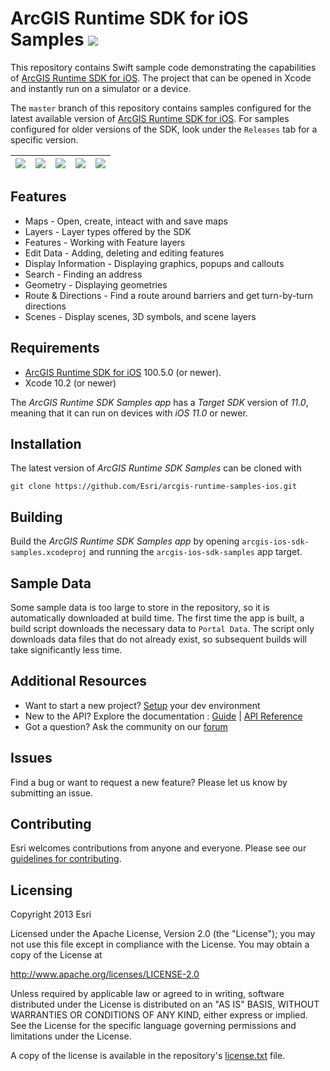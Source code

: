 ArcGIS Runtime SDK for iOS Samples [![](https://user-images.githubusercontent.com/2257493/54144188-6fe0fc00-43e8-11e9-8cf5-229af80f604a.png)](https://itunes.apple.com/us/app/arcgis-runtime-sdk-for-ios/id1180714771)
==========================

This repository contains Swift sample code demonstrating the capabilities of [ArcGIS Runtime SDK for iOS](https://developers.arcgis.com/ios/). The project that can be opened in Xcode and instantly run on a simulator or a device.

The ```master``` branch of this repository contains samples configured for the latest available version of [ArcGIS Runtime SDK for iOS](https://developers.arcgis.com/ios/). For samples configured for older versions of the SDK,  look under the ```Releases``` tab for a specific version.

![](http://a1.mzstatic.com/us/r30/Purple111/v4/30/eb/f8/30ebf822-37e9-602e-c0da-bdb04a96239c/screen696x696.jpeg) | ![](http://a1.mzstatic.com/us/r30/Purple111/v4/0a/20/6e/0a206e52-fd59-9075-fdcb-fa48bc170b66/screen696x696.jpeg) | ![](http://a2.mzstatic.com/us/r30/Purple111/v4/6f/06/9e/6f069e2a-9da0-6694-58c6-137b8a6d0bc0/screen696x696.jpeg) | ![](http://a2.mzstatic.com/us/r30/Purple91/v4/f3/f4/9c/f3f49cea-19e8-8af4-4da5-1511f490cce7/screen696x696.jpeg)| ![](http://a2.mzstatic.com/us/r30/Purple122/v4/8c/25/ae/8c25aeec-c3a2-bd18-740f-6cc5384d4aaf/screen696x696.jpeg)
| --- | --- | --- | --- | --- |

## Features

* Maps - Open, create, inteact with and save maps
* Layers - Layer types offered by the SDK
* Features - Working with Feature layers
* Edit Data - Adding, deleting and editing features
* Display Information - Displaying graphics, popups and callouts
* Search - Finding an address
* Geometry - Displaying geometries
* Route & Directions - Find a route around barriers and get turn-by-turn directions
* Scenes - Display scenes, 3D symbols, and scene layers

## Requirements

* [ArcGIS Runtime SDK for iOS](https://developers.arcgis.com/ios/) 100.5.0 (or newer).
* Xcode 10.2 (or newer)

The *ArcGIS Runtime SDK Samples app* has a *Target SDK* version of *11.0*, meaning that it can run on devices with *iOS 11.0* or newer.

## Installation

The latest version of *ArcGIS Runtime SDK Samples* can be cloned with

```
git clone https://github.com/Esri/arcgis-runtime-samples-ios.git
```

## Building

Build the *ArcGIS Runtime SDK Samples app* by opening `arcgis-ios-sdk-samples.xcodeproj` and running the `arcgis-ios-sdk-samples`
app target.

## Sample Data

Some sample data is too large to store in the repository, so it is automatically downloaded at build time. The first time the app is built, a build script downloads the necessary data to `Portal Data`. The script only downloads data files that do not already exist, so subsequent builds will take significantly less time.

## Additional Resources

* Want to start a new project? [Setup](https://developers.arcgis.com/ios/latest/swift/guide/install.htm) your dev environment
* New to the API? Explore the documentation : [Guide](https://developers.arcgis.com/ios/latest/swift/guide/introduction.htm) | [API Reference](https://developers.arcgis.com/ios/latest/api-reference/)
* Got a question? Ask the community on our [forum](https://geonet.esri.com/community/developers/native-app-developers/arcgis-runtime-sdk-for-ios/)

## Issues

Find a bug or want to request a new feature?  Please let us know by submitting an issue.

## Contributing

Esri welcomes contributions from anyone and everyone. Please see our [guidelines for contributing](https://github.com/esri/contributing).

## Licensing

Copyright 2013 Esri

Licensed under the Apache License, Version 2.0 (the "License");
you may not use this file except in compliance with the License.
You may obtain a copy of the License at

   http://www.apache.org/licenses/LICENSE-2.0

Unless required by applicable law or agreed to in writing, software
distributed under the License is distributed on an "AS IS" BASIS,
WITHOUT WARRANTIES OR CONDITIONS OF ANY KIND, either express or implied.
See the License for the specific language governing permissions and
limitations under the License.

A copy of the license is available in the repository's [license.txt]( https://raw.github.com/Esri/arcgis-runtime-samples-ios/master/license.txt) file.
